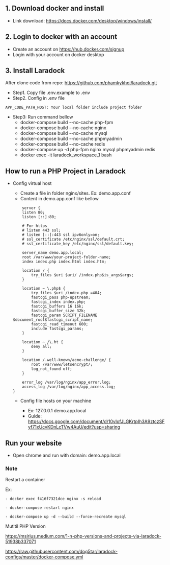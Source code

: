 
## 1. Download docker and install
- Link download: https://docs.docker.com/desktop/windows/install/
## 2. Login to docker with an account
- Create an account on https://hub.docker.com/signup
- Login with your account on docker desktop

## 3. Install Laradock 

After clone code from repo: https://github.com/phamkykhoi/laradock.git

- Step1. Copy file .env.example to .env
- Step2. Config in .env file
```
APP_CODE_PATH_HOST: Your local folder include project folder
```
- Step3: Run command bellow 
    - docker-compose build --no-cache php-fpm
    - docker-compose build --no-cache nginx
    - docker-compose build --no-cache mysql
    - docker-compose build --no-cache phpmyadmin
    - docker-compose build --no-cache redis
    - docker-compose up -d php-fpm nginx mysql phpmyadmin redis
    - docker exec -it laradock_workspace_1 bash
## How to run a PHP Project in Laradock
- Config virtual host
    - Create a file in folder nginx/sites. Ex: demo.app.conf
    - Content in demo.app.conf like bellow
    ```
        server {
        listen 80;
        listen [::]:80;

        # For https
        # listen 443 ssl;
        # listen [::]:443 ssl ipv6only=on;
        # ssl_certificate /etc/nginx/ssl/default.crt;
        # ssl_certificate_key /etc/nginx/ssl/default.key;

        server_name demo.app.local;
        root /var/www/your-project-folder-name;
        index index.php index.html index.htm;

        location / {
            try_files $uri $uri/ /index.php$is_args$args;
        }

        location ~ \.php$ {
            try_files $uri /index.php =404;
            fastcgi_pass php-upstream;
            fastcgi_index index.php;
            fastcgi_buffers 16 16k;
            fastcgi_buffer_size 32k;
            fastcgi_param SCRIPT_FILENAME $document_root$fastcgi_script_name;
            fastcgi_read_timeout 600;
            include fastcgi_params;
        }

        location ~ /\.ht {
            deny all;
        }

        location /.well-known/acme-challenge/ {
            root /var/www/letsencrypt/;
            log_not_found off;
        }

        error_log /var/log/nginx/app_error.log;
        access_log /var/log/nginx/app_access.log;
    }
    ```
    
   - Config file hosts on your machine
    
      - Ex: 127.0.0.1 demo.app.local
      - Guide: https://docs.google.com/document/d/10vIofJLGKrtpIh3A9ztczSFyf71xUcvKDnLcTVw4AuU/edit?usp=sharing
## Run your website
- Open chrome and run with domain: demo.app.local


### Note
Restart a container

Ex: 

    - docker exec f416f7321dce nginx -s reload
    
    - docker-compose restart nginx
    
    - docker-compose up -d --build --force-recreate mysql
    
Mutltil PHP Version

https://msirius.medium.com/1-n-php-versions-and-projects-via-laradock-51938b337071

https://raw.githubusercontent.com/dog5tar/laradock-configs/master/docker-compose.yml
